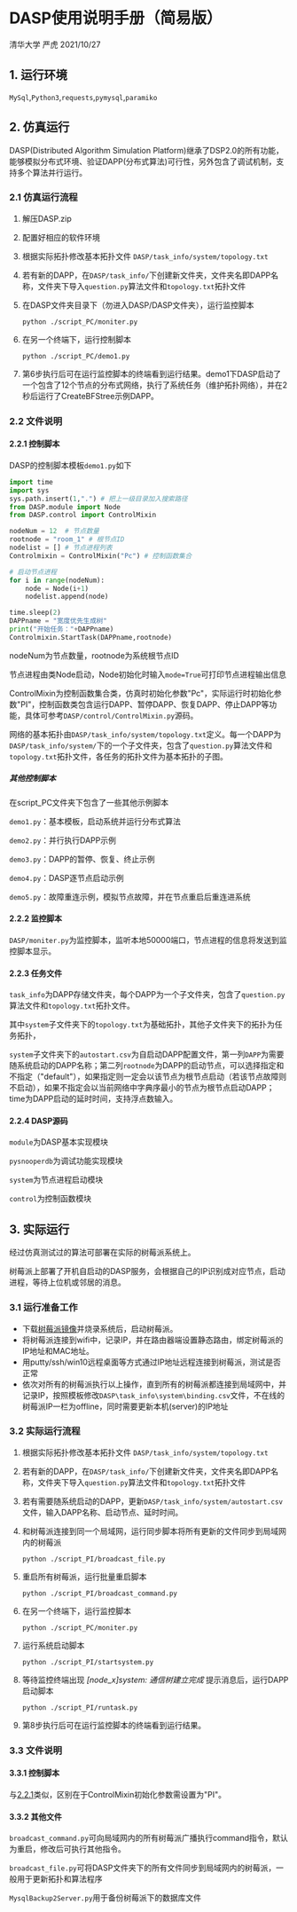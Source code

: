 # DASP使用说明手册（简易版）
清华大学 严虎 2021/10/27
## 1. 运行环境
`MySql`,`Python3`,`requests`,`pymysql`,`paramiko`

## 2. 仿真运行
DASP(Distributed Algorithm Simulation Platform)继承了DSP2.0的所有功能，能够模拟分布式环境、验证DAPP(分布式算法)可行性，另外包含了调试机制，支持多个算法并行运行。

### 2.1 仿真运行流程
1. 解压DASP.zip
2. 配置好相应的软件环境
3. 根据实际拓扑修改基本拓扑文件 `DASP/task_info/system/topology.txt`
4. 若有新的DAPP，在`DASP/task_info/`下创建新文件夹，文件夹名即DAPP名称，文件夹下导入`question.py`算法文件和`topology.txt`拓扑文件
5. 在DASP文件夹目录下（勿进入DASP/DASP文件夹），运行监控脚本

   `python ./script_PC/moniter.py`

6. 在另一个终端下，运行控制脚本
   
   `python ./script_PC/demo1.py`

7. 第6步执行后可在运行监控脚本的终端看到运行结果。demo1下DASP启动了一个包含了12个节点的分布式网络，执行了系统任务（维护拓扑网络），并在2秒后运行了CreateBFStree示例DAPP。

### 2.2 文件说明
#### 2.2.1 控制脚本
DASP的控制脚本模板`demo1.py`如下
```python
import time 
import sys
sys.path.insert(1,".") # 把上一级目录加入搜索路径
from DASP.module import Node
from DASP.control import ControlMixin

nodeNum = 12  # 节点数量
rootnode = "room_1" # 根节点ID
nodelist = [] # 节点进程列表
Controlmixin = ControlMixin("Pc") # 控制函数集合

# 启动节点进程
for i in range(nodeNum):
    node = Node(i+1)
    nodelist.append(node)

time.sleep(2)
DAPPname = "宽度优先生成树"
print("开始任务："+DAPPname)
Controlmixin.StartTask(DAPPname,rootnode)
```
nodeNum为节点数量，rootnode为系统根节点ID

节点进程由类Node启动，Node初始化时输入`mode=True`可打印节点进程输出信息

ControlMixin为控制函数集合类，仿真时初始化参数"Pc"，实际运行时初始化参数"PI"，控制函数类包含运行DAPP、暂停DAPP、恢复DAPP、停止DAPP等功能，具体可参考`DASP/control/ControlMixin.py`源码。

网络的基本拓扑由`DASP/task_info/system/topology.txt`定义。每一个DAPP为`DASP/task_info/system/`下的一个子文件夹，包含了`question.py`算法文件和`topology.txt`拓扑文件，各任务的拓扑文件为基本拓扑的子图。

##### 其他控制脚本
在script_PC文件夹下包含了一些其他示例脚本

`demo1.py`：基本模板，启动系统并运行分布式算法

`demo2.py`：并行执行DAPP示例

`demo3.py`：DAPP的暂停、恢复、终止示例

`demo4.py`：DASP逐节点启动示例

`demo5.py`：故障重连示例，模拟节点故障，并在节点重启后重连进系统

#### 2.2.2 监控脚本
`DASP/moniter.py`为监控脚本，监听本地50000端口，节点进程的信息将发送到监控脚本显示。

#### 2.2.3 任务文件

`task_info`为DAPP存储文件夹，每个DAPP为一个子文件夹，包含了`question.py`算法文件和`topology.txt`拓扑文件。

其中`system`子文件夹下的`topology.txt`为基础拓扑，其他子文件夹下的拓扑为任务拓扑，

`system`子文件夹下的`autostart.csv`为自启动DAPP配置文件，第一列`DAPP`为需要随系统启动的DAPP名称；第二列`rootnode`为DAPP的启动节点，可以选择指定和不指定（"default"），如果指定则一定会以该节点为根节点启动（若该节点故障则不启动），如果不指定会以当前网络中字典序最小的节点为根节点启动DAPP；time为DAPP启动的延时时间，支持浮点数输入。

#### 2.2.4 DASP源码
`module`为DASP基本实现模块

`pysnooperdb`为调试功能实现模块

`system`为节点进程启动模块

`control`为控制函数模块


## 3. 实际运行
经过仿真测试过的算法可部署在实际的树莓派系统上。

树莓派上部署了开机自启动的DASP服务，会根据自己的IP识别成对应节点，启动进程，等待上位机或邻居的消息。

### 3.1 运行准备工作


* 下载[树莓派镜像](https://cloud.tsinghua.edu.cn/d/df5ef1d584d74cb8a1b4/)并烧录系统后，启动树莓派。
* 将树莓派连接到wifi中，记录IP，并在路由器端设置静态路由，绑定树莓派的IP地址和MAC地址。
* 用putty/ssh/win10远程桌面等方式通过IP地址远程连接到树莓派，测试是否正常
* 依次对所有的树莓派执行以上操作，直到所有的树莓派都连接到局域网中，并记录IP，按照模板修改`DASP\task_info\system\binding.csv`文件，不在线的树莓派IP一栏为offline，同时需要更新本机(server)的IP地址

### 3.2 实际运行流程

1. 根据实际拓扑修改基本拓扑文件 `DASP/task_info/system/topology.txt`

2. 若有新的DAPP，在`DASP/task_info/`下创建新文件夹，文件夹名即DAPP名称，文件夹下导入`question.py`算法文件和`topology.txt`拓扑文件

3. 若有需要随系统启动的DAPP，更新`DASP/task_info/system/autostart.csv`文件，输入DAPP名称、启动节点、延时时间。

4. 和树莓派连接到同一个局域网，运行同步脚本将所有更新的文件同步到局域网内的树莓派
   
   `python ./script_PI/broadcast_file.py`

5. 重启所有树莓派，运行批量重启脚本
   
   `python ./script_PI/broadcast_command.py`

6. 在另一个终端下，运行监控脚本

   `python ./script_PC/moniter.py`

7. 运行系统启动脚本
   
   `python ./script_PI/startsystem.py`

8. 等待监控终端出现 *[node_x]system: 通信树建立完成* 提示消息后，运行DAPP启动脚本
   
   `python ./script_PI/runtask.py`

9. 第8步执行后可在运行监控脚本的终端看到运行结果。


### 3.3 文件说明
#### 3.3.1 控制脚本
与[2.2.1](#221-控制脚本)类似，区别在于ControlMixin初始化参数需设置为"PI"。

#### 3.3.2 其他文件
`broadcast_command.py`可向局域网内的所有树莓派广播执行command指令，默认为重启，修改后可执行其他指令。

`broadcast_file.py`可将DASP文件夹下的所有文件同步到局域网内的树莓派，一般用于更新拓扑和算法程序

`MysqlBackup2Server.py`用于备份树莓派下的数据库文件




